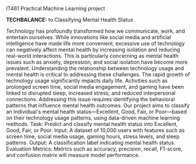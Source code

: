 IT461 Practical Machine Learning project 

**TECHBALANCE:** to  Classifying Mental Health Status

Technology has profoundly transformed how we communicate, work, and entertain ourselves. While innovations like social media and artificial intelligence have made life more convenient, excessive use of technology can negatively affect mental health by increasing isolation and reducing real-world interactions. This is particularly concerning as mental health issues such as anxiety, depression, and social isolation have become more prevalent. Understanding the relationship between technology usage and mental health is critical to addressing these challenges.
The rapid growth of technology usage significantly impacts daily life. Activities such as prolonged screen time, social media engagement, and gaming have been linked to disrupted sleep, increased stress, and reduced interpersonal connections. Addressing this issue requires identifying the behavioral patterns that influence mental health outcomes. Our project aims to classify an individual's mental health status—Excellent, Good, Fair, or Poor—based on their technology usage patterns, using data-driven machine learning methods.
Task: Predict and classify mental health status into Excellent, Good, Fair, or Poor.
Input: A dataset of 10,000 users with features such as screen time, social media usage, gaming hours, stress levels, and sleep patterns.
Output: A classification label indicating mental health status.
Evaluation Metrics: Metrics such as accuracy, precision, recall, F1-score, and confusion matrix will measure model performance. 

